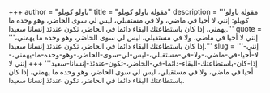 +++
author = "باولو كويلو"
title = "مقولة باولو كويلو"
description = '''مقولة باولو كويلو: إنني لا أحيا في ماضي، ولا في مستقبلي، ليس لي سوى الحاضر، وهو وحده ما يهمني، إذا كان باستطاعتك البقاء دائما في الحاضر، تكون عندئذ إنسانا سعيدا.'''
quote = '''إنني لا أحيا في ماضي، ولا في مستقبلي، ليس لي سوى الحاضر، وهو وحده ما يهمني، إذا كان باستطاعتك البقاء دائما في الحاضر، تكون عندئذ إنسانا سعيدا.'''
slug = '''إنني-لا-أحيا-في-ماضي،-ولا-في-مستقبلي،-ليس-لي-سوى-الحاضر،-وهو-وحده-ما-يهمني،-إذا-كان-باستطاعتك-البقاء-دائما-في-الحاضر،-تكون-عندئذ-إنسانا-سعيد'''
+++
إنني لا أحيا في ماضي، ولا في مستقبلي، ليس لي سوى الحاضر، وهو وحده ما يهمني، إذا كان باستطاعتك البقاء دائما في الحاضر، تكون عندئذ إنسانا سعيدا.
